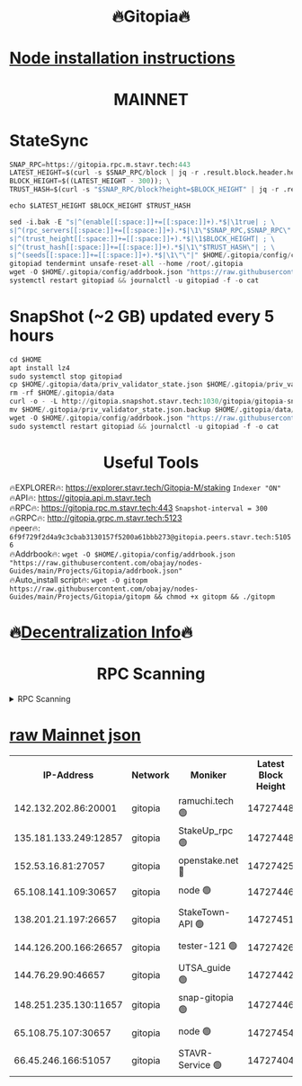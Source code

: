 <h1 align="center"> 🔥Gitopia🔥</h1>

[Node installation instructions](https://github.com/obajay/nodes-Guides/tree/main/Projects/Gitopia)
=

<h1 align="center"> MAINNET</h1>

# StateSync
```python
SNAP_RPC=https://gitopia.rpc.m.stavr.tech:443
LATEST_HEIGHT=$(curl -s $SNAP_RPC/block | jq -r .result.block.header.height); \
BLOCK_HEIGHT=$((LATEST_HEIGHT - 300)); \
TRUST_HASH=$(curl -s "$SNAP_RPC/block?height=$BLOCK_HEIGHT" | jq -r .result.block_id.hash)

echo $LATEST_HEIGHT $BLOCK_HEIGHT $TRUST_HASH

sed -i.bak -E "s|^(enable[[:space:]]+=[[:space:]]+).*$|\1true| ; \
s|^(rpc_servers[[:space:]]+=[[:space:]]+).*$|\1\"$SNAP_RPC,$SNAP_RPC\"| ; \
s|^(trust_height[[:space:]]+=[[:space:]]+).*$|\1$BLOCK_HEIGHT| ; \
s|^(trust_hash[[:space:]]+=[[:space:]]+).*$|\1\"$TRUST_HASH\"| ; \
s|^(seeds[[:space:]]+=[[:space:]]+).*$|\1\"\"|" $HOME/.gitopia/config/config.toml
gitopiad tendermint unsafe-reset-all --home /root/.gitopia
wget -O $HOME/.gitopia/config/addrbook.json "https://raw.githubusercontent.com/obajay/nodes-Guides/main/Projects/Gitopia/addrbook.json"
systemctl restart gitopiad && journalctl -u gitopiad -f -o cat
```
# SnapShot (~2 GB) updated every 5 hours
```python
cd $HOME
apt install lz4
sudo systemctl stop gitopiad
cp $HOME/.gitopia/data/priv_validator_state.json $HOME/.gitopia/priv_validator_state.json.backup
rm -rf $HOME/.gitopia/data
curl -o - -L http://gitopia.snapshot.stavr.tech:1030/gitopia/gitopia-snap.tar.lz4 | lz4 -c -d - | tar -x -C $HOME/.gitopia --strip-components 2
mv $HOME/.gitopia/priv_validator_state.json.backup $HOME/.gitopia/data/priv_validator_state.json
wget -O $HOME/.gitopia/config/addrbook.json "https://raw.githubusercontent.com/obajay/nodes-Guides/main/Projects/Gitopia/addrbook.json"
sudo systemctl restart gitopiad && journalctl -u gitopiad -f -o cat
```
 <h1 align="center"> Useful Tools</h1>

🔥EXPLORER🔥:      https://explorer.stavr.tech/Gitopia-M/staking  `Indexer "ON"` \
🔥API🔥: 			 		 https://gitopia.api.m.stavr.tech \
🔥RPC🔥:           https://gitopia.rpc.m.stavr.tech:443              `Snapshot-interval = 300` \
🔥GRPC🔥:          http://gitopia.grpc.m.stavr.tech:5123 \
🔥peer🔥:					 `6f9f729f2d4a9c3cbab3130157f5200a61bbb273@gitopia.peers.stavr.tech:51056` \
🔥Addrbook🔥:    ```wget -O $HOME/.gitopia/config/addrbook.json "https://raw.githubusercontent.com/obajay/nodes-Guides/main/Projects/Gitopia/addrbook.json"``` \
🔥Auto_install script🔥: ```wget -O gitopm https://raw.githubusercontent.com/obajay/nodes-Guides/main/Projects/Gitopia/gitopm && chmod +x gitopm && ./gitopm```

🔥[Decentralization Info](https://github.com/obajay/StateSync-snapshots/tree/main/Projects/Gitopia/Decentralization)🔥
=

<h1 align="center"> RPC Scanning</h1>

<details>
<summary>RPC Scanning</summary>

<h2 align="center"> We scan nodes in real time every 4 hours. And we provide the final result of RPC endpoints.
We cannot influence the operation of these nodes in any way. </h2>


```python
If Voting Power is higher than 0 --> then the Node is a validator of the network and may be subject to attack and be a potential threat to the chain.
```
```python
We marked such validators with a red symbol
```

</details>

[raw Mainnet json](https://rpc-check.gitopm.stavr.tech/gitopm/rpc-gitopm-result.json)
=

<table><tr><th>IP-Address</th><th>Network</th><th>Moniker</th><th>Latest Block Height</th><th>Earliest Block Height</th><th>Catching Up</th><th>Tx Index</th><th>Voting Power</th><th>Scan Time</th></tr><tr><td>142.132.202.86:20001</td><td>gitopia</td><td>ramuchi.tech 🟢</td><td>14727448</td><td>6548337</td><td>False</td><td>on</td><td>0</td><td>2024-03-03T06:52:53.450671627UTC</td></tr><tr><td>135.181.133.249:12857</td><td>gitopia</td><td>StakeUp_rpc 🟢</td><td>14727448</td><td>8010001</td><td>False</td><td>on</td><td>0</td><td>2024-03-03T06:52:53.779031213UTC</td></tr><tr><td>152.53.16.81:27057</td><td>gitopia</td><td>openstake.net 🔴</td><td>14727425</td><td>10455001</td><td>False</td><td>off</td><td>53898</td><td>2024-03-03T06:52:12.777569984UTC</td></tr><tr><td>65.108.141.109:30657</td><td>gitopia</td><td>node 🟢</td><td>14727446</td><td>12299845</td><td>False</td><td>on</td><td>0</td><td>2024-03-03T06:52:50.948620257UTC</td></tr><tr><td>138.201.21.197:26657</td><td>gitopia</td><td>StakeTown-API 🟢</td><td>14727451</td><td>12733501</td><td>False</td><td>on</td><td>0</td><td>2024-03-03T06:52:58.179038779UTC</td></tr><tr><td>144.126.200.166:26657</td><td>gitopia</td><td>tester-121 🟢</td><td>14727426</td><td>12832814</td><td>False</td><td>off</td><td>0</td><td>2024-03-03T06:52:15.112764289UTC</td></tr><tr><td>144.76.29.90:46657</td><td>gitopia</td><td>UTSA_guide 🟢</td><td>14727442</td><td>13035301</td><td>False</td><td>on</td><td>0</td><td>2024-03-03T06:52:44.434155819UTC</td></tr><tr><td>148.251.235.130:11657</td><td>gitopia</td><td>snap-gitopia 🟢</td><td>14727446</td><td>14079001</td><td>False</td><td>on</td><td>0</td><td>2024-03-03T06:52:51.165854163UTC</td></tr><tr><td>65.108.75.107:30657</td><td>gitopia</td><td>node 🟢</td><td>14727454</td><td>14269230</td><td>False</td><td>on</td><td>0</td><td>2024-03-03T06:53:04.617786078UTC</td></tr><tr><td>66.45.246.166:51057</td><td>gitopia</td><td>STAVR-Service 🟢</td><td>14727404</td><td>14718001</td><td>False</td><td>on</td><td>0</td><td>2024-03-03T06:52:33.952630406UTC</td></tr></table>
